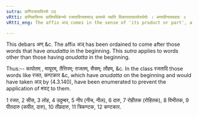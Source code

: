 ```yaml
---
sutra: प्राणिरजतादिभ्यो ऽञ्
vRtti: प्राणिवाचिभ्यः प्रातिपदिकेभ्यो रजतादिभ्यश्चाञ् प्रत्ययो भवति विकारावयवयोरर्थयोः । अणादीनामपवादः ॥
vRtti_eng: The affix अञ् comes in the sense of 'its product or part', after words expressing living beings, and after रजत &c.

---
```

This debars अण् &c. The affix अञ् has been ordained to come after those words that have _anudatta_ in the beginning. This _sutra_ applies to words other than those having _anudatta_ in the beginning.

Thus:-- कापोतम् , मायूरम्, तैत्तिरम्; राजतम्, सैसम्; लौहम्, &c. In the class रजतादि those words like रजत, कण्टकार &c, which have _anudatta_ on the beginning and would have taken अञ् by (4.3.140), have been enumerated to prevent the application of मयट् to them.

1 रजत, 2 सीस, 3 लोह, 4 उदुम्बर, 5 नीप (नीच, नील), 6 दारु, 7 रोहीतक (रोहितक), 8 विभीतक, 9 पीतदारु (कपीत, दारु), 10 तीव्रदारु, 11 त्रिकण्टक, 12 कण्टकार.